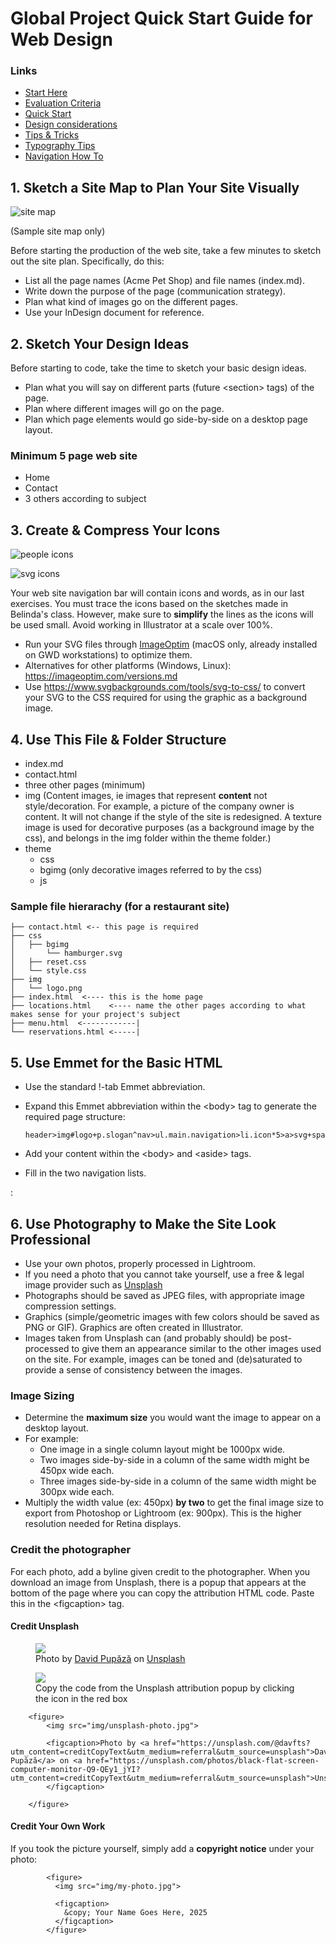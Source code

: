 # Global Project Quick Start Guide for Web Design


### Links

-   [Start Here](./index.md)
-   [Evaluation Criteria](./evaluation-criteria.md)
-   [Quick Start](./quick-start.md)
-   [Design considerations](./design-considerations.md)
-   [Tips & Tricks](./tips-tricks.md)
-   [Typography Tips](./global-project-typography-tips.md)
-   [Navigation How To](./navigation-how-to.md)



## 1. Sketch a Site Map to Plan Your Site Visually

![site map](./img/sitemap.png)

(Sample site map only)

Before starting the production of the web site, take a few minutes to
sketch out the site plan. Specifically, do this:

-   List all the page names (Acme Pet Shop) and file names (index.md).
-   Write down the purpose of the page (communication strategy).
-   Plan what kind of images go on the different pages.
-   Use your InDesign document for reference.



## 2. Sketch Your Design Ideas

Before starting to code, take the time to sketch your basic design
ideas.

-   Plan what you will say on different parts (future \<section\> tags)
    of the page.
-   Plan where different images will go on the page.
-   Plan which page elements would go side-by-side on a desktop page
    layout.

### Minimum 5 page web site

-   Home
-   Contact
-   3 others according to subject



## 3. Create & Compress Your Icons

![people icons](./img/icons-people.png)

![svg icons](./img/icons.png)

Your web site navigation bar will contain icons and words, as in our
last exercises. You must trace the icons based on the sketches made in
Belinda\'s class. However, make sure to **simplify** the lines as the
icons will be used small. Avoid working in Illustrator at a scale over
100%.

-   Run your SVG files through [ImageOptim](https://imageoptim.com/mac)
    (macOS only, already installed on GWD workstations) to optimize
    them.
-   Alternatives for other platforms (Windows, Linux):
    <https://imageoptim.com/versions.md>
-   Use <https://www.svgbackgrounds.com/tools/svg-to-css/> to convert
    your SVG to the CSS required for using the graphic as a background
    image.



## 4. Use This File & Folder Structure

-   index.md
-   contact.html
-   three other pages (minimum)
-   img (Content images, ie images that represent **content** not
    style/decoration. For example, a picture of the company owner is
    content. It will not change if the style of the site is redesigned.
    A texture image is used for decorative purposes (as a background
    image by the css), and belongs in the img folder within the theme
    folder.)
-   theme
    -   css
    -   bgimg (only decorative images referred to by the css)
    -   js

### Sample file hierarachy (for a restaurant site)

    ├── contact.html <-- this page is required
    ├── css
    │   ├── bgimg
    │       └── hamburger.svg
    │   ├── reset.css
    │   └── style.css
    ├── img
    │   └── logo.png
    ├── index.html  <---- this is the home page
    ├── locations.html    <---- name the other pages according to what makes sense for your project's subject
    ├── menu.html  <------------|
    └── reservations.html <-----|



## 5. Use Emmet for the Basic HTML 

-   Use the standard !-tab Emmet abbreviation.

-   Expand this Emmet abbreviation within the \<body\> tag to generate
    the required page structure:

        header>img#logo+p.slogan^nav>ul.main.navigation>li.icon*5>a>svg+span^^^^div.wrapper>main>h1^aside^footer>ul.footer.navigation>li*5^p.copyright

-   Add your content within the \<body\> and \<aside\> tags.

-   Fill in the two navigation lists.


:
## 6. Use Photography to Make the Site Look Professional 

-   Use your own photos, properly processed in Lightroom.
-   If you need a photo that you cannot take yourself, use a free &
    legal image provider such as [Unsplash](https://unsplash.com)
-   Photographs should be saved as JPEG files, with appropriate image
    compression settings.
-   Graphics (simple/geometric images with few colors should be saved as
    PNG or GIF). Graphics are often created in Illustrator.
-   Images taken from Unsplash can (and probably should) be
    post-processed to give them an appearance similar to the other
    images used on the site. For example, images can be toned and
    (de)saturated to provide a sense of consistency between the images.

### Image Sizing

-   Determine the **maximum size** you would want the image to appear on
    a desktop layout.
-   For example:
    -   One image in a single column layout might be 1000px wide.
    -   Two images side-by-side in a column of the same width might be
        450px wide each.
    -   Three images side-by-side in a column of the same width might be
        300px wide each.
-   Multiply the width value (ex: 450px) **by two** to get the final
    image size to export from Photoshop or Lightroom (ex: 900px). This
    is the higher resolution needed for Retina displays.

### Credit the photographer

For each photo, add a byline given credit to the photographer. When you
download an image from Unsplash, there is a popup that appears at the
bottom of the page where you can copy the attribution HTML code. Paste
this in the \<figcaption\> tag.

#### Credit Unsplash 

<figure>
<img src="img/pupaza.jpg" />
<figcaption>Photo by <a
href="https://unsplash.com/@davfts?utm_content=creditCopyText&amp;utm_medium=referral&amp;utm_source=unsplash">David
Pupăză</a> on <a
href="https://unsplash.com/photos/black-flat-screen-computer-monitor-Q9-QEy1_jYI?utm_content=creditCopyText&amp;utm_medium=referral&amp;utm_source=unsplash">Unsplash</a></figcaption>
</figure>


<figure>
<img src="img/unsplash.png" />
<figcaption>Copy the code from the Unsplash attribution popup by clicking the icon in the red box</figcaption>
</figure>

        <figure>
            <img src="img/unsplash-photo.jpg">

            <figcaption>Photo by <a href="https://unsplash.com/@davfts?utm_content=creditCopyText&utm_medium=referral&utm_source=unsplash">David Pupăză</a> on <a href="https://unsplash.com/photos/black-flat-screen-computer-monitor-Q9-QEy1_jYI?utm_content=creditCopyText&utm_medium=referral&utm_source=unsplash">Unsplash</a>
            </figcaption>      

        </figure>

#### Credit Your Own Work 

If you took the picture yourself, simply add a **copyright notice**
under your photo:

            <figure>
              <img src="img/my-photo.jpg">

              <figcaption>
                &copy; Your Name Goes Here, 2025
              </figcaption>      
            </figure>